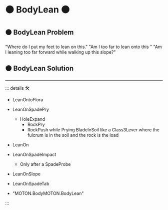 # 🟠 <motor>BodyLean</motor>  🟠

## 🟠 BodyLean Problem

"Where do I put my feet to lean on this."
"Am I too far to lean onto this "
"Am I leaning too far forward while walking up this slope?"

## 🟠 BodyLean Solution

---

<!-- =================================================== -->
<!-- =================================================== -->
<!-- =================================================== -->
<!-- =================================================== -->
<!-- =================================================== -->
::: details 🛠

- LeanOntoFlora
- LeanOnSpadePry
    - HoleExpand
        - RockPry
        - RockPush while Prying BladeInSoil like a Class3Lever where the fulcrum is in the soil and the rock is the load
- LeanOn
- LeanOnSpadeImpact
    - Only after a SpadeProbe
- LeanOnSlope
- LeanOnSpadeTab

- "MOTON.BodyMOTON.BodyLean"

:::

